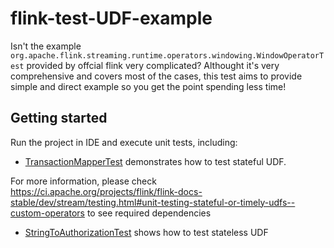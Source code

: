 # flink-test-UDF-example
Isn't the example `org.apache.flink.streaming.runtime.operators.windowing.WindowOperatorTest` provided by offcial flink very complicated? Althought it's very comprehensive and covers most of the cases, this test aims to provide simple and direct example so you get the point spending less time!


## Getting started
Run the project in IDE and execute unit tests, including:

- [TransactionMapperTest](https://github.com/HungUnicorn/flink-test-udf-example/blob/master/src/test/java/org/sendoh/transform/TransactionMapperTest.java)
demonstrates how to test stateful UDF.
  
For more information, please check
https://ci.apache.org/projects/flink/flink-docs-stable/dev/stream/testing.html#unit-testing-stateful-or-timely-udfs--custom-operators
to see required dependencies

- [StringToAuthorizationTest](https://github.com/HungUnicorn/flink-test-udf-example/blob/master/src/test/java/org/sendoh/transform/StringToAuthorizationTest.java) shows how to test stateless UDF
